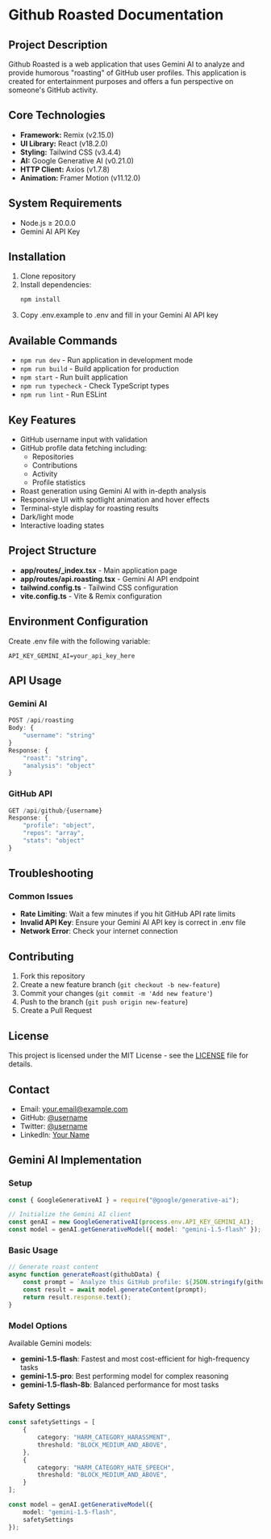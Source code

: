 # Github Roasted Documentation

## Project Description

Github Roasted is a web application that uses Gemini AI to analyze and provide humorous "roasting" of GitHub user profiles. This application is created for entertainment purposes and offers a fun perspective on someone's GitHub activity.

## Core Technologies

-   **Framework:** Remix (v2.15.0)
-   **UI Library:** React (v18.2.0)
-   **Styling:** Tailwind CSS (v3.4.4)
-   **AI:** Google Generative AI (v0.21.0)
-   **HTTP Client:** Axios (v1.7.8)
-   **Animation:** Framer Motion (v11.12.0)

## System Requirements

-   Node.js ≥ 20.0.0
-   Gemini AI API Key

## Installation

1. Clone repository
2. Install dependencies:
    ```bash
    npm install
    ```
3. Copy .env.example to .env and fill in your Gemini AI API key

## Available Commands

-   `npm run dev` - Run application in development mode
-   `npm run build` - Build application for production
-   `npm start` - Run built application
-   `npm run typecheck` - Check TypeScript types
-   `npm run lint` - Run ESLint

## Key Features

-   GitHub username input with validation
-   GitHub profile data fetching including:
    -   Repositories
    -   Contributions
    -   Activity
    -   Profile statistics
-   Roast generation using Gemini AI with in-depth analysis
-   Responsive UI with spotlight animation and hover effects
-   Terminal-style display for roasting results
-   Dark/light mode
-   Interactive loading states

## Project Structure

-   **app/routes/\_index.tsx** - Main application page
-   **app/routes/api.roasting.tsx** - Gemini AI API endpoint
-   **tailwind.config.ts** - Tailwind CSS configuration
-   **vite.config.ts** - Vite & Remix configuration

## Environment Configuration

Create .env file with the following variable:

```env
API_KEY_GEMINI_AI=your_api_key_here
```

## API Usage

### Gemini AI

```typescript
POST /api/roasting
Body: {
    "username": "string"
}
Response: {
    "roast": "string",
    "analysis": "object"
}
```

### GitHub API

```typescript
GET /api/github/{username}
Response: {
    "profile": "object",
    "repos": "array",
    "stats": "object"
}
```

## Troubleshooting

### Common Issues

-   **Rate Limiting**: Wait a few minutes if you hit GitHub API rate limits
-   **Invalid API Key**: Ensure your Gemini AI API key is correct in .env file
-   **Network Error**: Check your internet connection

## Contributing

1. Fork this repository
2. Create a new feature branch (`git checkout -b new-feature`)
3. Commit your changes (`git commit -m 'Add new feature'`)
4. Push to the branch (`git push origin new-feature`)
5. Create a Pull Request

## License

This project is licensed under the MIT License - see the [LICENSE](LICENSE) file for details.

## Contact

-   Email: your.email@example.com
-   GitHub: [@username](https://github.com/username)
-   Twitter: [@username](https://twitter.com/username)
-   LinkedIn: [Your Name](https://linkedin.com/in/yourname)

## Gemini AI Implementation

### Setup
```typescript
const { GoogleGenerativeAI } = require("@google/generative-ai");

// Initialize the Gemini AI client
const genAI = new GoogleGenerativeAI(process.env.API_KEY_GEMINI_AI);
const model = genAI.getGenerativeModel({ model: "gemini-1.5-flash" });
```

### Basic Usage
```typescript
// Generate roast content
async function generateRoast(githubData) {
    const prompt = `Analyze this GitHub profile: ${JSON.stringify(githubData)}`;
    const result = await model.generateContent(prompt);
    return result.response.text();
}
```

### Model Options
Available Gemini models:
- **gemini-1.5-flash**: Fastest and most cost-efficient for high-frequency tasks
- **gemini-1.5-pro**: Best performing model for complex reasoning
- **gemini-1.5-flash-8b**: Balanced performance for most tasks

### Safety Settings
```typescript
const safetySettings = [
    {
        category: "HARM_CATEGORY_HARASSMENT",
        threshold: "BLOCK_MEDIUM_AND_ABOVE",
    },
    {
        category: "HARM_CATEGORY_HATE_SPEECH",
        threshold: "BLOCK_MEDIUM_AND_ABOVE",
    }
];

const model = genAI.getGenerativeModel({ 
    model: "gemini-1.5-flash",
    safetySettings
});
```
